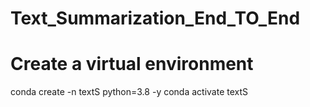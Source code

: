 # Text_Summarization_End_TO_End

# Create a virtual environment
conda create -n textS python=3.8 -y
conda activate textS
  